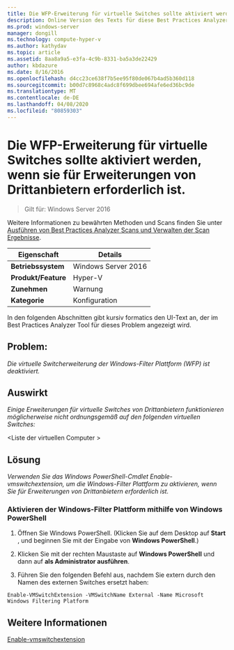 ```yaml
---
title: Die WFP-Erweiterung für virtuelle Switches sollte aktiviert werden, wenn sie für Erweiterungen von Drittanbietern erforderlich ist.
description: Online Version des Texts für diese Best Practices Analyzer Regel.
ms.prod: windows-server
manager: dongill
ms.technology: compute-hyper-v
ms.author: kathydav
ms.topic: article
ms.assetid: 8aa8a9a5-e3fa-4c9b-8331-ba5a3de22429
author: kbdazure
ms.date: 8/16/2016
ms.openlocfilehash: d4cc23ce638f7b5ee95f80de067b4ad5b360d118
ms.sourcegitcommit: b00d7c8968c4adc8f699dbee694afe6ed36bc9de
ms.translationtype: MT
ms.contentlocale: de-DE
ms.lasthandoff: 04/08/2020
ms.locfileid: "80859303"
---
```

# <a name="the-wfp-virtual-switch-extension-should-be-enabled-if-it-is-required-by-third-party-extensions"></a>Die WFP-Erweiterung für virtuelle Switches sollte aktiviert werden, wenn sie für Erweiterungen von Drittanbietern erforderlich ist.

>Gilt für: Windows Server 2016

Weitere Informationen zu bewährten Methoden und Scans finden Sie unter [Ausführen von Best Practices Analyzer Scans und Verwalten der Scan Ergebnisse](https://go.microsoft.com/fwlink/p/?LinkID=223177).  
  
|Eigenschaft|Details|  
|-|-|  
|**Betriebssystem**|Windows Server 2016|  
|**Produkt/Feature**|Hyper-V|  
|**Zunehmen**|Warnung|  
|**Kategorie**|Konfiguration|  
  
In den folgenden Abschnitten gibt kursiv formatics den UI-Text an, der im Best Practices Analyzer Tool für dieses Problem angezeigt wird.  
  
## <a name="issue"></a>**Problem:**  
*Die virtuelle Switcherweiterung der Windows-Filter Plattform (WFP) ist deaktiviert.*  
  
## <a name="impact"></a>**Auswirkt**  
*Einige Erweiterungen für virtuelle Switches von Drittanbietern funktionieren möglicherweise nicht ordnungsgemäß auf den folgenden virtuellen Switches:*  
  
\<Liste der virtuellen Computer >  
  
## <a name="resolution"></a>**Lösung**  
*Verwenden Sie das Windows PowerShell-Cmdlet Enable-vmswitchextension, um die Windows-Filter Plattform zu aktivieren, wenn Sie für Erweiterungen von Drittanbietern erforderlich ist.*  
  
### <a name="enable-the-windows-filtering-platform-using-windows-powershell"></a>Aktivieren der Windows-Filter Plattform mithilfe von Windows PowerShell  
  
1.  Öffnen Sie Windows PowerShell. (Klicken Sie auf dem Desktop auf **Start** , und beginnen Sie mit der Eingabe von **Windows PowerShell**.)  
  
2.  Klicken Sie mit der rechten Maustaste auf **Windows PowerShell** und dann auf **als Administrator ausführen**.  
  
3.  Führen Sie den folgenden Befehl aus, nachdem Sie extern durch den Namen des externen Switches ersetzt haben:  
  
```  
Enable-VMSwitchExtension -VMSwitchName External -Name Microsoft Windows Filtering Platform  
```  
  
## <a name="see-also"></a>Weitere Informationen  
[Enable-vmswitchextension](https://technet.microsoft.com/library/hh848541.aspx)  
  


